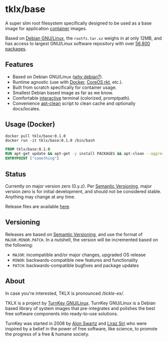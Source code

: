 # tklx/base

A super slim root filesystem specifically designed to be used as a base
image for application [container][container] images.

Based on [Debian GNU/Linux][debian], the ``rootfs.tar.xz`` weighs in at
only 12MB, and has access to largest GNU/Linux software repository with
over [56,800 packages][debian_packages].

## Features

- Based on Debian GNU/Linux ([why debian?][why-debian]).
- Runtime agnostic (use with [Docker][docker], [CoreOS rkt][rkt], etc.).
- Built from scratch specifically for container usage.
- Smallest Debian based image as far as we know.
- Comfortable [interactive][bashrc] terminal (colorized, promptpath).
- Convenience [apt-clean][apt-clean] script to clean cache and optionally docs/locales.

## Usage (Docker)

```console
docker pull tklx/base:0.1.0
docker run -it tklx/base:0.1.0 /bin/bash
```

```dockerfile
FROM tklx/base:0.1.0
RUN apt-get update && apt-get -y install PACKAGES && apt-clean --aggressive
ENTRYPOINT ["something"]
```

## Status

Currently on major version zero (0.y.z). Per [Semantic Versioning][semver],
major version zero is for initial development, and should not be considered
stable. Anything may change at any time.

Release files are available [here][releases].

## Versioning

Releases are based on [Semantic Versioning][semver], and use the format
of ``MAJOR.MINOR.PATCH``. In a nutshell, the version will be incremented
based on the following:

- ``MAJOR``: incompatible and/or major changes, upgraded OS release
- ``MINOR``: backwards-compatible new features and functionality
- ``PATCH``: backwards-compatible bugfixes and package updates

## About

In case you're interested, TKLX is pronounced _/tickle-ex/_.

TKLX is a project by [TurnKey GNU/Linux][turnkeylinux]. TurnKey
GNU/Linux is a Debian based library of system images that pre-integrates
and polishes the best free software components into ready-to-use
solutions.

TurnKey was started in 2008 by [Alon Swartz][alonswartz] and [Liraz
Siri][lirazsiri] who were inspired by a belief in the power of free
software, like science, to promote the progress of a free & humane
society.

[container]: https://en.wikipedia.org/wiki/Operating-system-level_virtualization
[docker]: https://www.docker.com/
[appc]: https://github.com/appc/spec/
[rkt]: https://coreos.com/rkt/
[debian]: http://www.debian.org
[debian_packages]: https://packages.debian.org/stable/allpackages?format=txt.gz
[why-debian]: https://www.turnkeylinux.org/faq/why-debian
[bashrc]: https://github.com/tklx/base/blob/master/unit.d/bashrc/overlay/etc/skel/.bashrc
[apt-clean]: https://github.com/tklx/base/blob/master/unit.d/apt/overlay/usr/local/sbin/apt-clean
[semver]: http://semver.org/
[releases]: https://github.com/tklx/base/releases
[turnkeylinux]: https://www.turnkeylinux.org
[alonswartz]: http://www.alonswartz.org
[lirazsiri]: http://www.liraz.org

